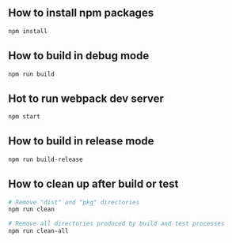 ## How to install npm packages

```sh
npm install
```

## How to build in **debug** mode

```sh
npm run build
```

## Hot to run webpack dev server

```sh
npm start
```

## How to build in **release** mode

```sh
npm run build-release
```

## How to clean up after build or test

```sh
# Remove "dist" and "pkg" directories
npm run clean

# Remove all directories produced by build and test processes
npm run clean-all
```

